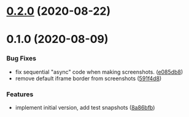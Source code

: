 # [0.2.0](https://github.com/nknapp/addons-storyshots-selenium/compare/v0.1.0...v0.2.0) (2020-08-22)

# 0.1.0 (2020-08-09)

### Bug Fixes

- fix sequential "async" code when making screenshots.
  ([e085db8](https://github.com/nknapp/addons-storyshots-selenium/commit/e085db8688e8aeb21a4cad1501ab3d47e71a8462))
- remove default iframe border from screenshots
  ([591f4d8](https://github.com/nknapp/addons-storyshots-selenium/commit/591f4d8ec39d8db80e53645a78e73b294c55939a))

### Features

- implement initial version, add test snapshots
  ([8a86bfb](https://github.com/nknapp/addons-storyshots-selenium/commit/8a86bfb4ac5fbd14516ec659d18dc4e62988e000))

